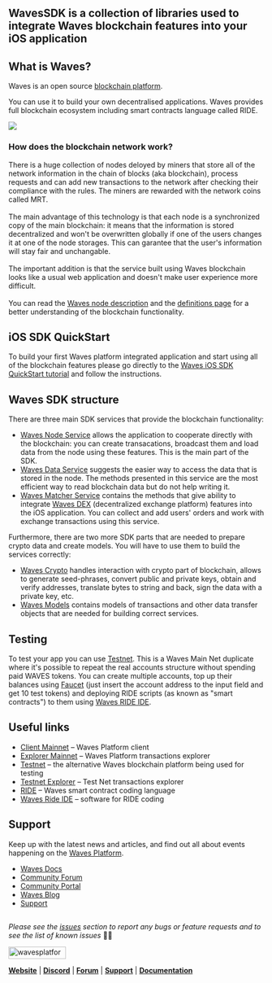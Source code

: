 ## WavesSDK is a collection of libraries used to integrate Waves blockchain features into your iOS application

## What is Waves?
Waves is an open source [blockchain platform](https://wavesplatform.com).

You can use it to build your own decentralised applications. Waves provides full blockchain ecosystem including smart contracts language called RIDE. 

<img src="https://s3.eu-central-1.amazonaws.com/it-1639.waves.mobile.pictures/social/v1/bannerSDKiOS.png" />

### How does the blockchain network work?
There is a huge collection of nodes deloyed by miners that store all of the network information in the chain of blocks (aka blockchain), process requests and can add new transactions to the network after checking their compliance with the rules. The miners are rewarded with the network coins called MRT. <br><br>
The main advantage of this technology is that each node is a synchronized copy of the main blockchain: it means that the information is stored decentralized and won't be overwritten globally if one of the users changes it at one of the node storages. This can garantee that the user's information will stay fair and unchangable. <br><br>
The important addition is that the service built using Waves blockchain looks like a usual web application and doesn't make user experience more difficult. <br><br>
You can read the [Waves node description](https://docs.wavesplatform.com/en/waves-node/what-is-a-full-node.html) and the [definitions page](https://github.com/wavesplatform/WavesSDK-iOS/wiki/Main-Definitions) for a better understanding of the blockchain functionality.

## iOS SDK QuickStart
To build your first Waves platform integrated application and start using all of the blockchain features please go directly to the [Waves iOS SDK QuickStart tutorial](https://github.com/wavesplatform/WavesSDK-iOS/wiki/Get-started-with-WavesSDK-for-iOS) and follow the instructions. 
<br>

## Waves SDK structure
There are three main SDK services that provide the blockchain functionality:
* [Waves Node Service](https://github.com/wavesplatform/WavesSDK-iOS/wiki/Node-Service) allows the application to cooperate directly with the blockchain: you can create transacations, broadcast them and load data from the node using these features. This is the main part of the SDK.
* [Waves Data Service](https://github.com/wavesplatform/WavesSDK-iOS/wiki/Data-Service) suggests the easier way to access the data that is stored in the node. The methods presented in this service are the most efficient way to read blockchain data but do not help writing it. 
* [Waves Matcher Service](https://github.com/wavesplatform/WavesSDK-iOS/wiki/Matcher-Service) contains the methods that give ability to integrate [Waves DEX](https://dex.wavesplatform.com) (decentralized exchange platform) features into the iOS application. You can collect and add users' orders and work with exchange transactions using this service.

Furthermore, there are two more SDK parts that are needed to prepare crypto data and create models. You will have to use them to build the services correctly:
* [Waves Crypto](https://github.com/wavesplatform/WavesSDK-iOS/wiki/Waves-Crypto) handles interaction with crypto part of blockchain, allows to generate seed-phrases, convert public and private keys, obtain and verify addresses, translate bytes to string and back, sign the data with a private key, etc.
* [Waves Models](https://github.com/wavesplatform/WavesSDK-iOS/wiki/Waves-Models) contains models of transactions and other data transfer objects that are needed for building correct services.

## Testing
To test your app you can use [Testnet](https://testnet.wavesplatform.com). This is a Waves Main Net duplicate where it's possible to repeat the real accounts structure without spending paid WAVES tokens. You can create multiple accounts, top up their balances using [Faucet](https://wavesexplorer.com/testnet/faucet) (just insert the account address to the input field and get 10 test tokens) and deploying RIDE scripts (as known as "smart contracts") to them using [Waves RIDE IDE](https://ide.wavesplatform.com/). 

## Useful links
* [Client Mainnet](https://client.wavesplatform.com) – Waves Platform client
* [Explorer Mainnet](https://wavesexplorer.com) – Waves Platform transactions explorer
* [Testnet](https://testnet.wavesplatform.com) – the alternative Waves blockchain platform being used for testing
* [Testnet Explorer](https://wavesexplorer.com/testnet) – Test Net transactions explorer
* [RIDE](https://github.com/wavesplatform/waves-documentation/blob/master/en/ride/ride-script.md) – Waves smart contract coding language
* [Waves Ride IDE](https://ide.wavesplatform.com/) – software for RIDE coding

## Support
Keep up with the latest news and articles, and find out all about events happening on the [Waves Platform](https://wavesplatform.com/).

* [Waves Docs](https://docs.wavesplatform.com/)
* [Community Forum](https://forum.wavesplatform.com/)
* [Community Portal](https://wavescommunity.com/)
* [Waves Blog](https://blog.wavesplatform.com/)
* [Support](https://support.wavesplatform.com/)

##

_Please see the [issues](https://github.com/wavesplatform/WavesSDK-iOS/issues) section to report any bugs or feature requests and to see the list of known issues_ 🤝😎

<a href="https://wavesplatform.com/" target="_blank"><img src="https://cdn.worldvectorlogo.com/logos/waves-6.svg"
alt="wavesplatform" width="113" height="24" border="0" /></a>

[**Website**](https://wavesplatform.com/) | [**Discord**](https://discord.gg/cnFmDyA) | [**Forum**](https://forum.wavesplatform.com/) | [**Support**](https://support.wavesplatform.com/) | [**Documentation**](https://docs.wavesplatform.com)
